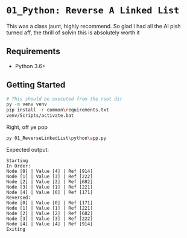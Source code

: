 # `01_Python: Reverse A Linked List`

This was a class jaunt, highly recommend. So glad I had all the AI pish turned aff, the thrill of solvin this is absolutely worth it

## Requirements

- Python 3.6+

## Getting Started

```bash
# This should be executed from the root dir
py -m venv venv
pip install -r common\requirements.txt 
venv/Scripts/activate.bat
```

Right, off ye pop

```bash
py 01_ReverseLinkedList\python\app.py
```

Expected output:

```
Starting
In Order:
Node [0] | Value [4] | Ref [914]
Node [1] | Value [3] | Ref [222]
Node [2] | Value [2] | Ref [682]
Node [3] | Value [1] | Ref [221]
Node [4] | Value [0] | Ref [171]
Reversed:
Node [0] | Value [0] | Ref [171]
Node [1] | Value [1] | Ref [221]
Node [2] | Value [2] | Ref [682]
Node [3] | Value [3] | Ref [222]
Node [4] | Value [4] | Ref [914]
Exiting
```